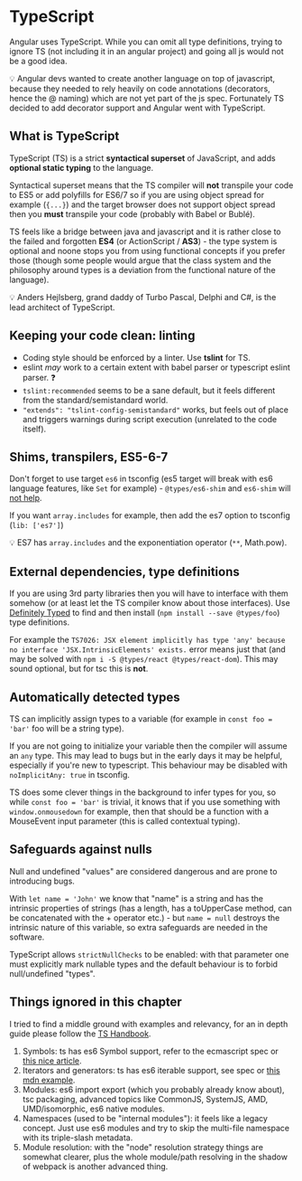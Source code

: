 # TypeScript

Angular uses TypeScript. While you can omit all type definitions, trying to ignore TS (not including it in an angular project) and going all js would not be a good idea.

:bulb: Angular devs wanted to create another language on top of javascript, because they needed to rely heavily on code annotations (decorators, hence the @ naming) which are not yet part of the js spec. Fortunately TS decided to add decorator support and Angular went with TypeScript.

## What is TypeScript

TypeScript (TS) is a strict **syntactical superset** of JavaScript, and adds **optional static typing** to the language.

Syntactical superset means that the TS compiler will **not** transpile your code to ES5 or add polyfills for ES6/7 so if you are using object spread for example (`{...}`) and the target browser does not support object spread then you **must** transpile your code (probably with Babel or Bublé).

TS feels like a bridge between java and javascript and it is rather close to the failed and forgotten **ES4** (or ActionScript / **AS3**) - the type system is optional and noone stops you from using functional concepts if you prefer those (though some people would argue that the class system and the philosophy around types is a deviation from the functional nature of the language).

:bulb: Anders Hejlsberg, grand daddy of Turbo Pascal, Delphi and C#, is the lead architect of TypeScript.

## Keeping your code clean: linting

- Coding style should be enforced by a linter. Use **tslint** for TS.
- eslint _may_ work to a certain extent with babel parser or typescript eslint parser. :question:
- `tslint:recommended` seems to be a sane default, but it feels different from the standard/semistandard world.
- `"extends": "tslint-config-semistandard"` works, but feels out of place and triggers warnings during script execution (unrelated to the code itself).

## Shims, transpilers, ES5-6-7

Don't forget to use target `es6` in tsconfig (es5 target will break with es6 language features, like `Set` for example) -
`@types/es6-shim` and `es6-shim` will [not help](https://github.com/Microsoft/TypeScript/issues/6842).

If you want `array.includes` for example, then add the es7 option to tsconfig (`lib: ['es7']`)

:bulb: ES7 has `array.includes` and the exponentiation operator (`**`, Math.pow).

## External dependencies, type definitions

If you are using 3rd party libraries then you will have to interface with them somehow (or at least let the TS compiler know about those interfaces). Use [Definitely Typed](http://definitelytyped.org/) to find and then install (`npm install --save @types/foo`) type definitions.

For example the `TS7026: JSX element implicitly has type 'any' because no interface 'JSX.IntrinsicElements' exists.` error means just that (and may be solved with `npm i -S @types/react @types/react-dom`). This may sound optional, but for tsc this is **not**.

## Automatically detected types

TS can implicitly assign types to a variable (for example in `const foo = 'bar'` foo will be a string type).

If you are not going to initialize your variable then the compiler will assume an `any` type. This may lead to bugs but in the early days it may be helpful, especially if you're new to typescript. This behaviour may be disabled with `noImplicitAny: true` in tsconfig.

TS does some clever things in the background to infer types for you, so while `const foo = 'bar'` is trivial, it knows that if you use something with `window.onmousedown` for example, then that should be a function with a MouseEvent input parameter (this is called contextual typing).

## Safeguards against nulls

Null and undefined "values" are considered dangerous and are prone to introducing bugs.

With `let name = 'John'` we know that "name" is a string and has the intrinsic properties of strings (has a length, has a toUpperCase method, can be concatenated with the + operator etc.) - but `name = null` destroys the intrinsic nature of this variable, so extra safeguards are needed in the software.

TypeScript allows `strictNullChecks` to be enabled: with that parameter one must explicitly mark nullable types and the default behaviour is to forbid null/undefined "types".

## Things ignored in this chapter

I tried to find a middle ground with examples and relevancy, for an in depth guide please follow the [TS Handbook](https://www.typescriptlang.org/docs/home.html).

1. Symbols: ts has es6 Symbol support, refer to the ecmascript spec
   or [this nice article](https://www.keithcirkel.co.uk/metaprogramming-in-es6-symbols/).
2. Iterators and generators: ts has es6 iterable support, see spec
   or [this mdn example](https://developer.mozilla.org/en-US/docs/Web/JavaScript/Reference/Global_Objects/Symbol/iterator).
3. Modules: es6 import export (which you probably already know about), tsc packaging, advanced topics like
   CommonJS, SystemJS, AMD, UMD/isomorphic, es6 native modules.
4. Namespaces (used to be "internal modules"): it feels like a legacy concept.
   Just use es6 modules and try to skip the multi-file namespace with its triple-slash metadata.
5. Module resolution: with the "node" resolution strategy things are somewhat clearer,
   plus the whole module/path resolving in the shadow of webpack is another advanced thing.
